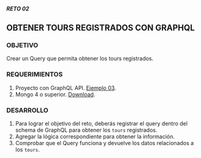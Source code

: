 ##### RETO 02
## OBTENER TOURS REGISTRADOS CON GRAPHQL
### OBJETIVO
Crear un Query que permita obtener los tours registrados.

### REQUERIMIENTOS
1. Proyecto con GraphQL API. [Ejemplo 03](../Ejemplo-03).
2. Mongo 4 o superior. [Download](https://www.mongodb.com/download-center/community).

### DESARROLLO
1. Para lograr el objetivo del reto, deberás registrar el query dentro del schema de GraphQL para obtener los `tours` registrados.
2. Agregar la lógica correspondiente para obtener la información.
3. Comprobar que el Query funciona y devuelve los datos relacionados a los `tours`.